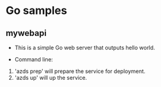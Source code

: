 
# Go samples #

## mywebapi ##

* This is a simple Go web server that outputs hello world.

* Command line:
1. 'azds prep' will prepare the service for deployment.
2. 'azds up' will up the service.
